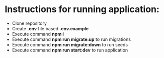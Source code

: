 Instructions for running application:
======================================

- Clone repository
- Create **.env** file based **.env.example**
- Execute command **npm i**
- Execute command **npm run migrate:up** to run migrations
- Execute command **npm run migrate:down** to run seeds
- Execute command **npm run start:dev** to run application
